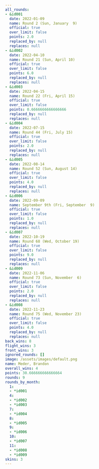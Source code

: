 ```yaml
---
all_rounds:
- &id001
  date: 2022-01-09
  name: Round 2 (Sun, January  9)
  official: true
  over_limit: false
  points: 2.0
  replaced_by: null
  replaces: null
- &id002
  date: 2022-04-10
  name: Round 21 (Sun, April 10)
  official: true
  over_limit: false
  points: 6.0
  replaced_by: null
  replaces: null
- &id003
  date: 2022-04-15
  name: Round 22 (Fri, April 15)
  official: true
  over_limit: false
  points: 0.6666666666666666
  replaced_by: null
  replaces: null
- &id004
  date: 2022-07-15
  name: Round 44 (Fri, July 15)
  official: true
  over_limit: false
  points: 2.0
  replaced_by: null
  replaces: null
- &id005
  date: 2022-08-14
  name: Round 52 (Sun, August 14)
  official: true
  over_limit: false
  points: 4.0
  replaced_by: null
  replaces: null
- &id006
  date: 2022-09-09
  name: September 9th (Fri, September  9)
  official: true
  over_limit: false
  points: 1.0
  replaced_by: null
  replaces: null
- &id007
  date: 2022-10-19
  name: Round 68 (Wed, October 19)
  official: true
  over_limit: false
  points: 9.0
  replaced_by: null
  replaces: null
- &id009
  date: 2022-11-06
  name: Round 73 (Sun, November  6)
  official: true
  over_limit: false
  points: 2.0
  replaced_by: null
  replaces: null
- &id008
  date: 2022-11-23
  name: Round 75 (Wed, November 23)
  official: true
  over_limit: false
  points: 4.0
  replaced_by: null
  replaces: null
back_wins: 8
flight_wins: 3
front_wins: 3
ignored_rounds: []
image: /assets/images/default.png
name: Meder, Brandon
overall_wins: 4
points: 30.666666666666664
rounds: 9
rounds_by_month:
  1:
  - *id001
  4:
  - *id002
  - *id003
  7:
  - *id004
  8:
  - *id005
  9:
  - *id006
  10:
  - *id007
  11:
  - *id008
  - *id009
skins: 3
---
```

